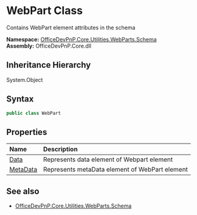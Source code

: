 # WebPart Class
 Contains WebPart element attributes in the schema   

**Namespace:** [OfficeDevPnP.Core.Utilities.WebParts.Schema](OfficeDevPnP.Core.Utilities.WebParts.Schema.md)  
**Assembly:** OfficeDevPnP.Core.dll  
## Inheritance Hierarchy
System.Object  
## Syntax
```C#
public class WebPart
```
## Properties
|**Name**|**Description**|
|:-----|:-----|
| [Data](OfficeDevPnP.Core.Utilities.WebParts.Schema.WebPart.Data.md) | Represents data element of Webpart element
| [MetaData](OfficeDevPnP.Core.Utilities.WebParts.Schema.WebPart.MetaData.md) | Represents metaData element of WebPart element
## See also
- [OfficeDevPnP.Core.Utilities.WebParts.Schema](OfficeDevPnP.Core.Utilities.WebParts.Schema.md)
